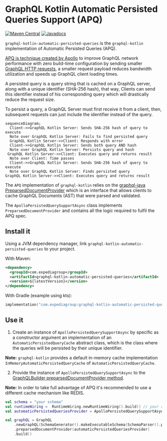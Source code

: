 # GraphQL Kotlin Automatic Persisted Queries Support (APQ)
[![Maven Central](https://img.shields.io/maven-central/v/com.expediagroup/graphql-kotlin-automatic-persisted-queries.svg?label=Maven%20Central)](https://search.maven.org/search?q=g:%22com.expediagroup%22%20AND%20a:%22graphql-kotlin-automatic-persisted-queries%22)
[![Javadocs](https://img.shields.io/maven-central/v/com.expediagroup/graphql-kotlin-automatic-persisted-queries.svg?label=javadoc&colorB=brightgreen)](https://www.javadoc.io/doc/com.expediagroup/graphql-kotlin-automatic-persisted-queries)

`graphql-kotlin-automatic-persisted-queries` is the `graphql-kotlin` implementation of Automatic Persisted Queries (APQ).

[APQ is technique created by Apollo](https://www.apollographql.com/docs/apollo-server/performance/apq/) to improve
GraphQL network performance with zero build-time configuration by sending smaller [GraphQL HTTP requests](https://github.com/graphql/graphql-over-http/blob/main/spec/GraphQLOverHTTP.md),
a smaller request payload reduces bandwidth utilization and speeds up GraphQL client loading times.

A persisted query is a query string that is cached on a GraphQL server, along with a unique identifier (SHA-256 hash), that way,
Clients can send this identifier instead of his corresponding query which will drastically reduce the request size.

To persist a query, a GraphQL Server must first receive it from a client, then, subsequent requests can just include the identifier
instead of the query.

```mermaid
sequenceDiagram;
  Client->>GraphQL Kotlin Server: Sends SHA-256 hash of query to execute
  Note over GraphQL Kotlin Server: Fails to find persisted query
  GraphQL Kotlin Server->>Client: Responds with error
  Client->>GraphQL Kotlin Server: Sends both query AND hash
  Note over GraphQL Kotlin Server: Persists query and hash
 GraphQL Kotlin Server->>Client: Executes query and returns result
  Note over Client: Time passes
  Client->>GraphQL Kotlin Server: Sends SHA-256 hash of query to execute
  Note over GraphQL Kotlin Server: Finds persisted query
GraphQL Kotlin Server->>Client: Executes query and returns result
```

The `APQ` implementation of `graphql-kotlin` relies on the [graphql-java PreparsedDocumentProvider](https://github.com/graphql-java/graphql-java/blob/master/src/main/java/graphql/execution/preparsed/PreparsedDocumentProvider.java)
which is an interface that allows clients to cache GraphQL Documents (AST) that were parsed and validated.

The `ApolloPersistedQuerySupportAsync` class implements `PreparsedDocumentProvider` and contains all the logic required to fulfil the APQ spec.

## Install it

Using a JVM dependency manager, link `graphql-kotlin-automatic-persisted-queries` to your project.

With Maven:

```xml
<dependency>
  <groupId>com.expediagroup</groupId>
  <artifactId>graphql-kotlin-automatic-persisted-queries</artifactId>
  <version>${latestVersion}</version>
</dependency>
```

With Gradle (example using kts):

```kotlin
implementation("com.expediagroup:graphql-kotlin-automatic-persisted-queries:$latestVersion")
```

## Use it

1. Create an instance of `ApolloPersistedQuerySupportAsync` by specific as a constructor argument an implementation of an
`AutomaticPersistedQueryCache` abstract class, which is the class where the queries will be persisted by their unique identifier.

**Note:** `graphql-kotlin` provides a default in-memory cache implementation `InMemoryAutomaticPersistedQueryCache` of `AutomaticPersistedQueryCache`.

2. Provide the instance of `ApolloPersistedQuerySupportAsync` to the [GraphQLBuilder preparsedDocumentProvider method](https://github.com/graphql-java/graphql-java/blob/master/src/main/java/graphql/GraphQL.java#L261).

**Note:** In order to take full advantage of APQ it's recommended to use a different cache mechanism like REDIS.

```kotlin
val schema = "your schema"
val runtimeWiring =  RuntimeWiring.newRuntimeWiring().build() // your runtime wiring
val automaticPersistedQueriesProvider = ApolloPersistedQuerySupportAsync(InMemoryAutomaticPersistedQueryCache())

val graphQL = GraphQL
    .newGraphQL(SchemaGenerator().makeExecutableSchema(SchemaParser().parse(schema), runtimeWiring))
    .preparsedDocumentProvider(automaticPersistedQueriesProvider)
    .build()
```
